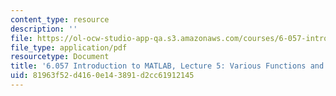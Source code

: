 ```yaml
---
content_type: resource
description: ''
file: https://ol-ocw-studio-app-qa.s3.amazonaws.com/courses/6-057-introduction-to-matlab-january-iap-2019/81963f52d4160e143891d2cc61912145_MIT6_057IAP19_lec5.pdf
file_type: application/pdf
resourcetype: Document
title: '6.057 Introduction to MATLAB, Lecture 5: Various Functions and Toolboxes'
uid: 81963f52-d416-0e14-3891-d2cc61912145
---
```


